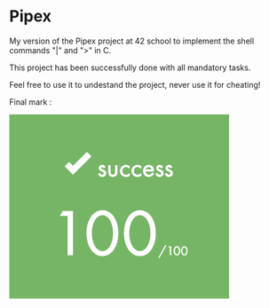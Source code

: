 # Pipex
My version of the Pipex project at 42 school to implement the shell commands "|" and ">" in C.

This project has been successfully done with all mandatory tasks.

Feel free to use it to undestand the project, never use it for cheating!

Final mark :

![alt text](https://github.com/EniddeallA/Pipex/blob/master/success.png)

